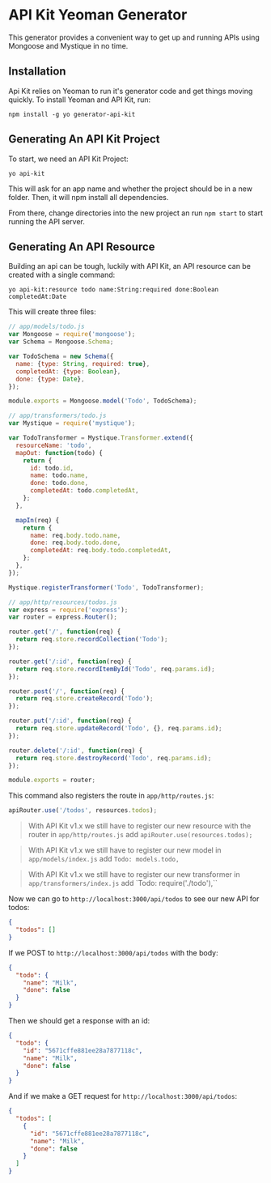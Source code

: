 # API Kit Yeoman Generator

This generator provides a convenient way to get up and running APIs using Mongoose and Mystique in no time.

## Installation

Api Kit relies on Yeoman to run it's generator code and get things moving quickly.
To install Yeoman and API Kit, run:

```shell
npm install -g yo generator-api-kit
```

## Generating An API Kit Project

To start, we need an API Kit Project:

```shell
yo api-kit
```

This will ask for an app name and whether the project should be in a new folder.
Then, it will npm install all dependencies.

From there, change directories into the new project an run `npm start` to start running the API server.

## Generating An API Resource

Building an api can be tough, luckily with API Kit, an API resource can be created with a single command:

```shell
yo api-kit:resource todo name:String:required done:Boolean completedAt:Date
```

This will create three files:

```js
// app/models/todo.js
var Mongoose = require('mongoose');
var Schema = Mongoose.Schema;

var TodoSchema = new Schema({
  name: {type: String, required: true},
  completedAt: {type: Boolean},
  done: {type: Date},
});

module.exports = Mongoose.model('Todo', TodoSchema);
```

```js
// app/transformers/todo.js
var Mystique = require('mystique');

var TodoTransformer = Mystique.Transformer.extend({
  resourceName: 'todo',
  mapOut: function(todo) {
    return {
      id: todo.id,
      name: todo.name,
      done: todo.done,
      completedAt: todo.completedAt,
    };
  },

  mapIn(req) {
    return {
      name: req.body.todo.name,
      done: req.body.todo.done,
      completedAt: req.body.todo.completedAt,
    };
  },
});

Mystique.registerTransformer('Todo', TodoTransformer);
```

```js
// app/http/resources/todos.js
var express = require('express');
var router = express.Router();

router.get('/', function(req) {
  return req.store.recordCollection('Todo');
});

router.get('/:id', function(req) {
  return req.store.recordItemById('Todo', req.params.id);
});

router.post('/', function(req) {
  return req.store.createRecord('Todo');
});

router.put('/:id', function(req) {
  return req.store.updateRecord('Todo', {}, req.params.id);
});

router.delete('/:id', function(req) {
  return req.store.destroyRecord('Todo', req.params.id);
});

module.exports = router;
```

This command also registers the route in `app/http/routes.js`:

```js
apiRouter.use('/todos', resources.todos);
```

> With API Kit v1.x we still have to register our new resource with the router in `app/http/routes.js` add `apiRouter.use(resources.todos);`

> With API Kit v1.x we still have to register our new model in `app/models/index.js` add `Todo: models.todo,`

> With API Kit v1.x we still have to register our new transformer in `app/transformers/index.js` add `Todo: require('./todo'),``


Now we can go to `http://localhost:3000/api/todos` to see our new API for todos:

```json
{
  "todos": []
}
```

If we POST to `http://localhost:3000/api/todos` with the body:

```json
{
  "todo": {
    "name": "Milk",
    "done": false
  }
}
```

Then we should get a response with an id:

```json
{
  "todo": {
    "id": "5671cffe881ee28a7877118c",
    "name": "Milk",
    "done": false
  }
}
```

And if we make a GET request for `http://localhost:3000/api/todos`:

```json
{
  "todos": [
    {
      "id": "5671cffe881ee28a7877118c",
      "name": "Milk",
      "done": false
    }
  ]
}
```
